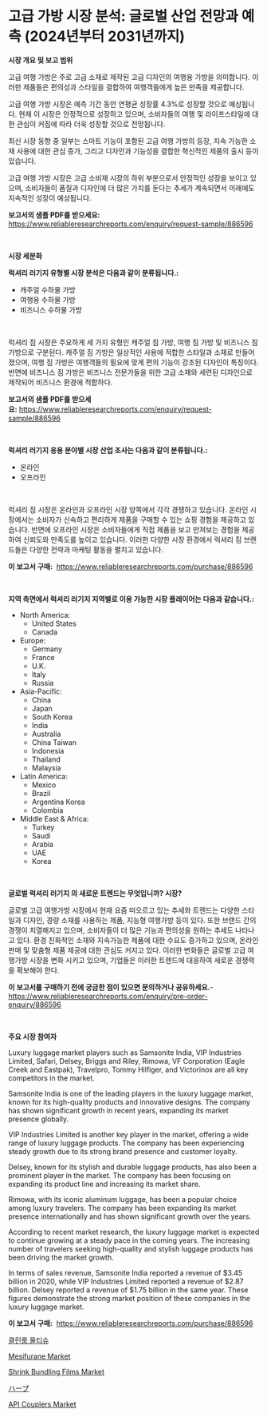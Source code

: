 <p><h1>고급 가방 시장 분석: 글로벌 산업 전망과 예측 (2024년부터 2031년까지)</h1></p><p><strong>시장 개요 및 보고 범위</strong></p>
<p><p>고급 여행 가방은 주로 고급 소재로 제작된 고급 디자인의 여행용 가방을 의미합니다. 이러한 제품들은 편의성과 스타일을 결합하여 여행객들에게 높은 만족을 제공합니다. </p><p>고급 여행 가방 시장은 예측 기간 동안 연평균 성장률 4.3%로 성장할 것으로 예상됩니다. 현재 이 시장은 안정적으로 성장하고 있으며, 소비자들의 여행 및 라이프스타일에 대한 관심이 커짐에 따라 더욱 성장할 것으로 전망됩니다. </p><p>최신 시장 동향 중 일부는 스마트 기능이 포함된 고급 여행 가방의 등장, 지속 가능한 소재 사용에 대한 관심 증가, 그리고 디자인과 기능성을 결합한 혁신적인 제품의 출시 등이 있습니다. </p><p>고급 여행 가방 시장은 고급 소비재 시장의 하위 부분으로서 안정적인 성장을 보이고 있으며, 소비자들이 품질과 디자인에 더 많은 가치를 둔다는 추세가 계속되면서 미래에도 지속적인 성장이 예상됩니다.</p></p>
<p><strong>보고서의 샘플 PDF를 받으세요:</strong> <a href="https://www.reliableresearchreports.com/enquiry/request-sample/886596">https://www.reliableresearchreports.com/enquiry/request-sample/886596</a></p>
<p>&nbsp;</p>
<p><strong>시장 세분화</strong></p>
<p><strong>럭셔리 러기지 유형별 시장 분석은 다음과 같이 분류됩니다.:</strong></p>
<p><ul><li>캐주얼 수하물 가방</li><li>여행용 수하물 가방</li><li>비즈니스 수하물 가방</li></ul></p>
<p>&nbsp;</p>
<p><p>럭셔리 짐 시장은 주요하게 세 가지 유형인 캐주얼 짐 가방, 여행 짐 가방 및 비즈니스 짐 가방으로 구분된다. 캐주얼 짐 가방은 일상적인 사용에 적합한 스타일과 소재로 만들어졌으며, 여행 짐 가방은 여행객들의 필요에 맞게 편의 기능이 강조된 디자인이 특징이다. 반면에 비즈니스 짐 가방은 비즈니스 전문가들을 위한 고급 소재와 세련된 디자인으로 제작되어 비즈니스 환경에 적합하다.</p></p>
<p><strong>보고서의 샘플 PDF를 받으세요:</strong>&nbsp;<a href="https://www.reliableresearchreports.com/enquiry/request-sample/886596">https://www.reliableresearchreports.com/enquiry/request-sample/886596</a></p>
<p>&nbsp;</p>
<p><strong> 럭셔리 러기지 응용 분야별 시장 산업 조사는 다음과 같이 분류됩니다.:</strong></p>
<p><ul><li>온라인</li><li>오프라인</li></ul></p>
<p>&nbsp;</p>
<p><p>럭셔리 짐 시장은 온라인과 오프라인 시장 양쪽에서 각각 경쟁하고 있습니다. 온라인 시장에서는 소비자가 신속하고 편리하게 제품을 구매할 수 있는 쇼핑 경험을 제공하고 있습니다. 반면에 오프라인 시장은 소비자들에게 직접 제품을 보고 만져보는 경험을 제공하여 신뢰도와 만족도를 높이고 있습니다. 이러한 다양한 시장 환경에서 럭셔리 짐 브랜드들은 다양한 전략과 마케팅 활동을 펼치고 있습니다.</p></p>
<p><strong>이 보고서 구매:</strong>&nbsp; <a href="https://www.reliableresearchreports.com/purchase/886596">https://www.reliableresearchreports.com/purchase/886596</a></p>
<p>&nbsp;</p>
<p><strong>지역 측면에서 럭셔리 러기지 지역별로 이용 가능한 시장 플레이어는 다음과 같습니다.:</strong></p>
<p><ul>
    <li>
        North America:
        <ul>
            <li>United States</li>
            <li>Canada</li>
        </ul>
    </li>
    <li>
        Europe:
        <ul>
            <li>Germany</li>
            <li>France</li>
            <li>U.K.</li>
            <li>Italy</li>
            <li>Russia</li>
        </ul>
    </li>
    <li>
        Asia-Pacific:
        <ul>
            <li>China</li>
            <li>Japan</li>
            <li>South Korea</li>
            <li>India</li>
            <li>Australia</li>
            <li>China Taiwan</li>
            <li>Indonesia</li>
            <li>Thailand</li>
            <li>Malaysia</li>
        </ul>
    </li>
    <li>
        Latin America:
        <ul>
            <li>Mexico</li>
            <li>Brazil</li>
            <li>Argentina Korea</li>
            <li>Colombia</li>
        </ul>
    </li>
    <li>
        Middle East & Africa:
        <ul>
            <li>Turkey</li>
            <li>Saudi</li>
            <li>Arabia</li>
            <li>UAE</li>
            <li>Korea</li>
        </ul>
    </li>
    </ul></p>
<p>&nbsp;</p>
<p><strong>글로벌 럭셔리 러기지 의 새로운 트렌드는 무엇입니까? 시장?</strong></p>
<p><p>글로벌 고급 여행가방 시장에서 현재 요즘 떠오르고 있는 추세와 트렌드는 다양한 스타일과 디자인, 경량 소재를 사용하는 제품, 지능형 여행가방 등이 있다. 또한 브랜드 간의 경쟁이 치열해지고 있으며, 소비자들이 더 많은 기능과 편의성을 원하는 추세도 나타나고 있다. 환경 친화적인 소재와 지속가능한 제품에 대한 수요도 증가하고 있으며, 온라인 판매 및 맞춤형 제품 제공에 대한 관심도 커지고 있다. 이러한 변화들은 글로벌 고급 여행가방 시장을 변화 시키고 있으며, 기업들은 이러한 트렌드에 대응하여 새로운 경쟁력을 확보해야 한다.</p></p>
<p><strong>이 보고서를 구매하기 전에 궁금한 점이 있으면 문의하거나 공유하세요.</strong>- <a href="https://www.reliableresearchreports.com/enquiry/pre-order-enquiry/886596">https://www.reliableresearchreports.com/enquiry/pre-order-enquiry/886596</a></p>
<p>&nbsp;</p>
<p><strong>주요 시장 참여자</strong></p>
<p><p>Luxury luggage market players such as Samsonite India, VIP Industries Limited, Safari, Delsey, Briggs and Riley, Rimowa, VF Corporation (Eagle Creek and Eastpak), Travelpro, Tommy Hilfiger, and Victorinox are all key competitors in the market.</p><p>Samsonite India is one of the leading players in the luxury luggage market, known for its high-quality products and innovative designs. The company has shown significant growth in recent years, expanding its market presence globally.</p><p>VIP Industries Limited is another key player in the market, offering a wide range of luxury luggage products. The company has been experiencing steady growth due to its strong brand presence and customer loyalty.</p><p>Delsey, known for its stylish and durable luggage products, has also been a prominent player in the market. The company has been focusing on expanding its product line and increasing its market share.</p><p>Rimowa, with its iconic aluminum luggage, has been a popular choice among luxury travelers. The company has been expanding its market presence internationally and has shown significant growth over the years.</p><p>According to recent market research, the luxury luggage market is expected to continue growing at a steady pace in the coming years. The increasing number of travelers seeking high-quality and stylish luggage products has been driving the market growth.</p><p>In terms of sales revenue, Samsonite India reported a revenue of $3.45 billion in 2020, while VIP Industries Limited reported a revenue of $2.87 billion. Delsey reported a revenue of $1.75 billion in the same year. These figures demonstrate the strong market position of these companies in the luxury luggage market.</p></p>
<p><strong>이 보고서 구매:</strong>&nbsp;&nbsp;<a href="https://www.reliableresearchreports.com/purchase/886596">https://www.reliableresearchreports.com/purchase/886596</a></p>
<p><p><a href="https://medium.com/@danieldobroiu20221/%ED%81%B4%EB%A6%B0%EB%A3%B8-%EC%99%80%EC%9D%B4%ED%94%84-%EC%8B%9C%EC%9E%A5-%EC%A0%90%EC%9C%A0%EC%9C%A8-%EC%A7%84%ED%99%94-%EB%B0%8F-%EC%8B%9C%EC%9E%A5-%EC%84%B1%EC%9E%A5-%EC%B6%94%EC%84%B8-2024-2031-bf82448585e9">클린룸 물티슈</a></p><p><a href="https://github.com/yoshih12/Market-Research-Report-List-2/blob/main/mesifurane-market.md">Mesifurane Market</a></p><p><a href="https://sulfuric-clavicle-d39.notion.site/Shrink-Bundling-Films-Market-Research-Report-The-Key-To-Successful-Business-Strategy-Forecasted-for-930f36450b254460a42ece646e757b81">Shrink Bundling Films Market</a></p><p><a href="https://medium.com/@kyaorris56456/%E3%83%8F%E3%83%BC%E3%83%97%E5%B8%82%E5%A0%B4-%E7%A8%AE%E9%A1%9E-%E5%BF%9C%E7%94%A8-%E3%81%8A%E3%82%88%E3%81%B3%E5%9C%B0%E7%90%86%E3%81%AB%E3%82%88%E3%82%8B%E5%8C%85%E6%8B%AC%E7%9A%84%E8%A9%95%E4%BE%A1-4a43fcfbfe63">ハープ</a></p><p><a href="https://view.publitas.com/reportprime-1/api-couplers-market-size-share-trends-analysis-report-by-application-regional-outlook-competitive-strategies-and-segment-forecasts-2024-2031/">API Couplers Market</a></p></p>
